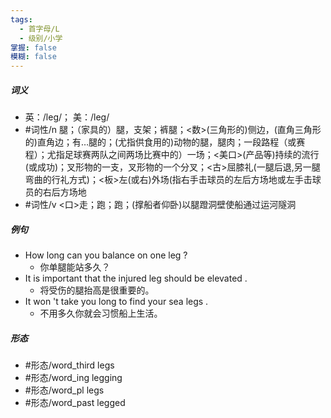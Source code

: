 ```yaml
---
tags:
  - 首字母/L
  - 级别/小学
掌握: false
模糊: false
---
```

##### 词义
- 英：/leɡ/； 美：/leɡ/
- #词性/n  腿；（家具的）腿，支架；裤腿；<数>(三角形的)侧边，(直角三角形的)直角边；有…腿的；(尤指供食用的)动物的腿，腿肉；一段路程（或赛程）；尤指足球赛两队之间两场比赛中的）一场；<美口>(产品等)持续的流行(或成功)；叉形物的一支，叉形物的一个分叉；<古>屈膝礼(一腿后退,另一腿弯曲的行礼方式)；<板>左(或右)外场(指右手击球员的左后方场地或左手击球员的右后方场地
- #词性/v  <口>走；跑；跑；(撑船者仰卧)以腿蹬洞壁使船通过运河隧洞
##### 例句
- How long can you balance on one leg ?
	- 你单腿能站多久？
- It is important that the injured leg should be elevated .
	- 将受伤的腿抬高是很重要的。
- It won 't take you long to find your sea legs .
	- 不用多久你就会习惯船上生活。
##### 形态
- #形态/word_third legs
- #形态/word_ing legging
- #形态/word_pl legs
- #形态/word_past legged
